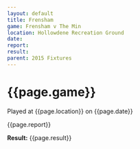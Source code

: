```yaml
---
layout: default
title: Frensham
game: Frensham v The Min
location: Hollowdene Recreation Ground
date: 
report: 
result: 
parent: 2015 Fixtures
---
```


# {{page.game}}

Played at {{page.location}} on {{page.date}}

{{page.report}}

**Result:** {{page.result}}
